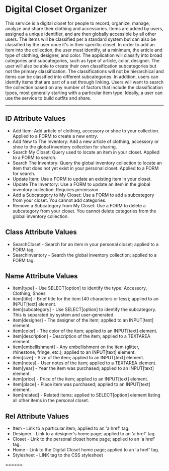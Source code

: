 <html>

<head>
<h1>Digital Closet Organizer</h1>
<p> This service is a digital closet for people to record, organize, manage, analyze and share their clothing and accessories. Items are added by users, assigned a unique identifier, and are then globally accessible by all other users. The items will be classified per a standard system but can also be classified by the user once it's in their specific closet. In order to add an item into the collection, the user must identify, at a minimum, the article and type of clothing, designer, and color. The application will classify into broad categories and subcategories, such as type of article, color, designer. The user will also be able to create their own classification subcategories but not the primary classification. The classifications will not be hierarchical and items can be classified into different subcategories. In addition, users can identify items that are part of a set through linking. Users will want to search the collection based on any number of factors that include the classification types, most generally starting with a particular item type. Ideally, a user can use the service to build outfits and share.</p>
</head>
<hr></hr>

<h2>ID Attribute Values</h2>
<ul>
<li>Add Item: Add article of clothing, accessory or shoe to your collection. Applied to a FORM to create a new entry.</li>
<li>Add New to The Inventory: Add a new article of clothing, accessory or shoe to the global inventory collection for sharing.</li>
<li>Search My Closet: Query used to locate an item in your closet. Applied to a FORM to search.</li>
<li>Search The Inventory: Query the global inventory collection to locate an item that does not yet exist in your personal closet. Applied to a FORM for search.</li>
<li>Update Item: Use a FORM to update an existing item in your closet.</li>
<li>Update The Inventory: Use a FORM to update an item in the global inventory collection. Requires permission.</li>
<li>Add a Subcategory to My Closet: Use a FORM to add a subcategory from your closet. You cannot add categories.</li>
<li>Remove a Subcategory from My Closet: Use a FORM to delete a subcategory from your closet. You cannot delete categories from the global inventory collection.</li>
</ul>

<h2>Class Attribute Values</h2>
<ul>
<li>SearchCloset - Search for an item in your personal closet; applied to a FORM tag.</li>
<li>SearchInventory - Search the global inventory collection; applied to a FORM tag.</li>
</ul>


<h2>Name Attribute Values</h2>
<ul>
<li>item[type] - Use SELECT[option] to identify the type: Accessory, Clothing, Shoes</li>
<li>item[title] - Brief title for the item (40 characters or less); applied to an INPUT[text] element.</li>
<li>item[subcategory] - Use SELECT[option] to identify the subcategory. This is separated by system and user-generated.</li>
<li>item[designer] - The designer of the item; applied to an INPUT[text] element.</li>
<li>item[color] - The color of the item; applied to an INPUT[text] element.</li>
<li>item[description] - Description of the item; applied to a TEXTAREA element.</li>
<li>item[embellishment] - Any embellishment on the item (glitter, rhinestone, fringe, etc.); applied to an INPUT[text] element.</li>
<li>item[size] - Size of the item; applied to an INPUT[text] element.</li>
<li>item[notes] - User notes of the item; applied to a TEXTAREA element.</li>
<li>item[year] - Year the item was purchased; applied to an INPUT[text] element.</li>
<li>item[price] - Price of the item; applied to an INPUT[text] element.</li>
<li>item[place] - Place item was purchased; applied to an INPUT[text] element.</li>
<li>item[related] - Related items; applied to SELECT[option] element listing all other items in the personal closet.</li>
</ul>


<h2>Rel Attribute Values</h2>
<ul>
<li>Item - Link to a particular item; applied to an 'a href' tag.</li>
<li>Designer - Link to a designer's home page; applied to an 'a href' tag.</li>
<li>Closet - Link to the personal closet home page; applied to an 'a href' tag.</li>
<li>Home - Link to the Digital Closet home page; applied to an 'a href' tag.</li>
<li>Stylesheet - LINK tag to the CSS stylesheet</li>
</ul> 




</html>
======
